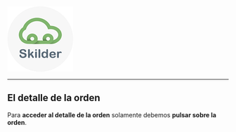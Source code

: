 ![sima2](images/LogoSilderCloud_mini.png)  
   
---      
  
## El detalle de la orden  
  
Para **acceder al detalle de la orden** solamente debemos **pulsar sobre la orden**.
